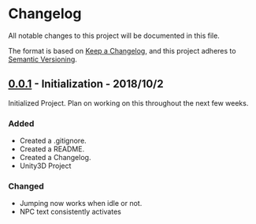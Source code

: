 # Changelog
All notable changes to this project will be documented in this file.

The format is based on [Keep a Changelog](https://keepachangelog.com/en/1.0.0/),
and this project adheres to [Semantic Versioning](https://semver.org/spec/v2.0.0.html).

## [0.0.1] - Initialization  - 2018/10/2
Initialized Project. Plan on working on this throughout the next few weeks.

### Added
- Created a .gitignore.
- Created a README.
- Created a Changelog.
- Unity3D Project

### Changed
- Jumping now works when idle or not.
- NPC text consistently activates

[0.0.1]:https://github.com/rusticpenguin/Testing_SuperTextMesh/tree/0.0.1